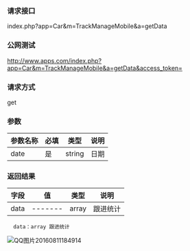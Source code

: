 ### **请求接口**
index.php?app=Car&m=TrackManageMobile&a=getData



### **公网测试**
http://www.apps.com/index.php?app=Car&m=TrackManageMobile&a=getData&access_token=

### **请求方式**
get

### **参数**
| 参数名称  |必填|   类型  |说明      |
|------|-----|------|------|
| date| 是 | string|日期|

### **返回结果**
|字段        |值          |类型    |说明        |
| ---------  |--------    |-------- |--------  |
|data|-------   |array  |跟进统计  |

      data：array 跟进统计
            
           
![QQ图片20160811184914](http://192.168.1.240/uploads/ranmufei/apps/8a09d3cc8f/QQ%E5%9B%BE%E7%89%8720160811184914.png)
